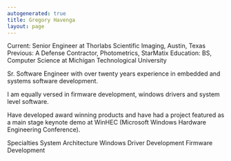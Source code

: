 ```yaml
---
autogenerated: true
title: Gregory Havenga
layout: page
---
```


Current: Senior Engineer at Thorlabs Scientific Imaging, Austin, Texas
Previous: A Defense Contractor, Photometrics, StarMatix Education: BS,
Computer Science at Michigan Technological University

Sr. Software Engineer with over twenty years experience in embedded and
systems software development.

I am equally versed in firmware development, windows drivers and system
level software.

Have developed award winning products and have had a project featured as
a main stage keynote demo at WinHEC (Microsoft Windows Hardware
Engineering Conference).

Specialties System Architecture Windows Driver Development Firmware
Development
